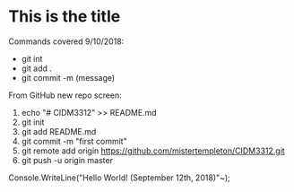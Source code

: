 # This is the title

Commands covered 9/10/2018:

* git int
* git add .
* git commit -m (message)

From GitHub new repo screen:

1. echo "# CIDM3312" >> README.md
2. git init
3. git add README.md
4. git commit -m "first commit"
5. git remote add origin https://github.com/mistertempleton/CIDM3312.git
6. git push -u origin master

Console.WriteLine("Hello World! (September 12th, 2018)"~);